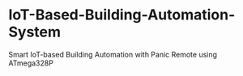 # IoT-Based-Building-Automation-System
Smart IoT-based Building Automation with Panic Remote using ATmega328P
